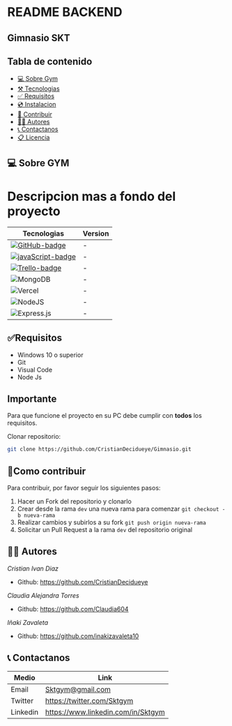 # README BACKEND
<h2>Gimnasio SKT</h2>

## Tabla de contenido

- [💻 Sobre Gym](#💻-sobre-gym)
- [⚒️ Tecnologias](#⚒️-tecnologías-implementadas)
- [✅ Requisitos](#✅requisitos)
- [💿 Instalacion](#💿instalacion-y-uso)
- [🤝 Contribuir](#🤝como-contribuir)
- [👩‍💻 Autores](#👩‍💻-autores)
- [📞 Contactanos](#📞-contactanos)
- [📋 Licencia](#licencia)

## 💻 Sobre GYM
# Descripcion mas a fondo del proyecto


| Tecnologias                           | Version |
| ------------------------------------- | ------- |
| [![GitHub-badge]][GitHub-url]         | -       |
| [![javaScript-badge]][javaScript-url] | -       |
| [![Trello-badge]][Trello-url]         | -       |
| ![MongoDB](https://img.shields.io/badge/MongoDB-%234ea94b.svg?style=for-the-badge&logo=mongodb&logoColor=white)                        | -       |
![Vercel](https://img.shields.io/badge/vercel-%23000000.svg?style=for-the-badge&logo=vercel&logoColor=white)            | -       |
![NodeJS](https://img.shields.io/badge/node.js-6DA55F?style=for-the-badge&logo=node.js&logoColor=white)                        | -       |
![Express.js](https://img.shields.io/badge/express.js-%23404d59.svg?style=for-the-badge&logo=express&logoColor=%2361DAFB)                    | -       |

## ✅Requisitos

- Windows 10 o superior
- Git
- Visual Code
- Node Js

## Importante

 Para que funcione el proyecto en su PC debe cumplir con **todos** los requisitos.


Clonar repositorio:

```bash
git clone https://github.com/CristianDecidueye/Gimnasio.git
```

## 🤝Como contribuir

Para contribuir, por favor seguir los siguientes pasos:

1. Hacer un Fork del repositorio y clonarlo
2. Crear desde la rama `dev` una nueva rama para comenzar `git checkout -b nueva-rama`
3. Realizar cambios y subirlos a su fork `git push origin nueva-rama`
4. Solicitar un Pull Request a la rama `dev` del repositorio original

## 👩‍💻 Autores


_Cristian Ivan Diaz_
- Github: https://github.com/CristianDecidueye

_Claudia Alejandra Torres_
- Github: https://github.com/Claudia604

_Iñaki Zavaleta_
- Github: https://github.com/inakizavaleta10

## 📞 Contactanos

| Medio    | Link                                    |
| -------- | --------------------------------------- |
| Email    | Sktgym@gmail.com                   |
| Twitter  | https://twitter.com/Sktgym        |
| Linkedin | https://www.linkedin.com/in/Sktgym |



































<!-- markdown links & images -->

[GitHub-badge]: https://img.shields.io/badge/GitHub-100000?style=for-the-badge&logo=github&logoColor=white
[GitHub-url]: https://github.com/
[Trello-badge]: https://img.shields.io/badge/Trello-0052CC?style=for-the-badge&logo=trello&logoColor=white
[Trello-url]: https://trello.com/
[JavaScript-badge]: https://img.shields.io/badge/JavaScript-323330?style=for-the-badge&logo=javascript&logoColor=F7DF1E
[JavaScript-url]: https://www.javascript.com/




